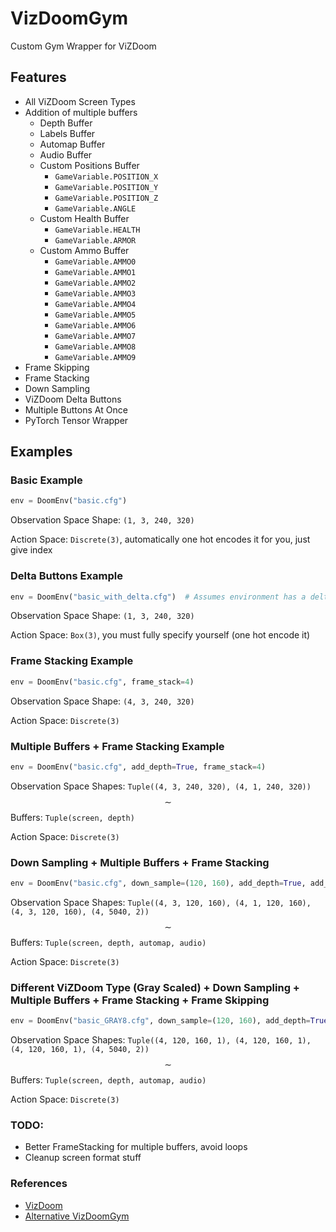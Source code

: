 # VizDoomGym
Custom Gym Wrapper for ViZDoom

## Features

* All ViZDoom Screen Types
* Addition of multiple buffers
  * Depth Buffer
  * Labels Buffer
  * Automap Buffer
  * Audio Buffer
  * Custom Positions Buffer
    * `GameVariable.POSITION_X`
    * `GameVariable.POSITION_Y`
    * `GameVariable.POSITION_Z`
    * `GameVariable.ANGLE`
  * Custom Health Buffer
    * `GameVariable.HEALTH`
    * `GameVariable.ARMOR`
  * Custom Ammo Buffer
    * `GameVariable.AMMO0`
    * `GameVariable.AMMO1`
    * `GameVariable.AMMO2`
    * `GameVariable.AMMO3`
    * `GameVariable.AMMO4`
    * `GameVariable.AMMO5`
    * `GameVariable.AMMO6`
    * `GameVariable.AMMO7`
    * `GameVariable.AMMO8`
    * `GameVariable.AMMO9`
* Frame Skipping
* Frame Stacking
* Down Sampling
* ViZDoom Delta Buttons
* Multiple Buttons At Once
* PyTorch Tensor Wrapper

## Examples

### Basic Example

```Python
env = DoomEnv("basic.cfg")
```

Observation Space Shape: `(1, 3, 240, 320)`

Action Space: `Discrete(3)`, automatically one hot encodes it for you, just give index

### Delta Buttons Example

```Python
env = DoomEnv("basic_with_delta.cfg")  # Assumes environment has a delta button specified
```

Observation Space Shape: `(1, 3, 240, 320)`

Action Space: `Box(3)`, you must fully specify yourself (one hot encode it)

### Frame Stacking Example

```Python
env = DoomEnv("basic.cfg", frame_stack=4)
```

Observation Space Shape: `(4, 3, 240, 320)`

Action Space: `Discrete(3)`

### Multiple Buffers + Frame Stacking Example

```Python
env = DoomEnv("basic.cfg", add_depth=True, frame_stack=4)
```

Observation Space Shapes: `Tuple((4, 3, 240, 320), (4, 1, 240, 320))` $$\sim$$ Buffers: `Tuple(screen, depth)`

Action Space: `Discrete(3)`

### Down Sampling + Multiple Buffers + Frame Stacking

```Python
env = DoomEnv("basic.cfg", down_sample=(120, 160), add_depth=True, add_automap=True, add_audio=True, frame_stack=4) 
```

Observation Space Shapes: `Tuple((4, 3, 120, 160), (4, 1, 120, 160), (4, 3, 120, 160), (4, 5040, 2))` $$\sim$$ Buffers: `Tuple(screen, depth, automap, audio)`

Action Space: `Discrete(3)`


### Different ViZDoom Type (Gray Scaled) + Down Sampling + Multiple Buffers + Frame Stacking + Frame Skipping

```Python
env = DoomEnv("basic_GRAY8.cfg", down_sample=(120, 160), add_depth=True, add_automap=True, add_audio=True, frame_stack=4, frame_skip=4) 
```

Observation Space Shapes: `Tuple((4, 120, 160, 1), (4, 120, 160, 1), (4, 120, 160, 1), (4, 5040, 2))` $$\sim$$ Buffers: `Tuple(screen, depth, automap, audio)`

Action Space: `Discrete(3)`


### TODO:
* Better FrameStacking for multiple buffers, avoid loops
* Cleanup screen format stuff

### References
* [VizDoom](https://github.com/mwydmuch/ViZDoom)
* [Alternative VizDoomGym](https://github.com/shakenes/vizdoomgym)